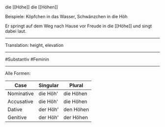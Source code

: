 die [[Höhe]]
die [[Höhen]]

Beispiele:
Köpfchen in das Wasser, Schwänzchen in die Höh

Er springt auf dem Weg nach Hause vor Freude in die [[Höhe]] und singt dabei laut. 

---
Translation:
height, elevation

---

#Substantiv
#Feminin

---

Alle Formen:

| Case        | Singular         | Plural         |
|-------------|------------------|----------------|
| Nominative  | die Höh'         | die Höhen      |
| Accusative  | die Höh'         | die Höhen      |
| Dative      | der Höh'         | den Höhen      |
| Genitive    | der Höh'         | der Höhen      |, [[erhöhen]], [[Erhöhung]]